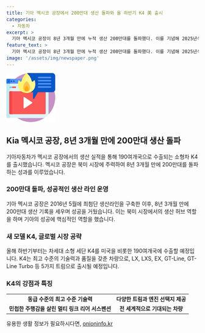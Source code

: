```yaml
---
title: 기아 멕시코 공장에서 200만대 생산 돌파와 올 하반기 K4 美 출시
categories:
  - 자동차
excerpt: >
  기아 멕시코 공장이 8년 3개월 만에 누적 생산 200만대를 돌파했다. 이를 기념해 2025년식 K4를 출고하며, 미국 시장에서의 역량을 강화할 예정이다. 미국을 비롯해 190여 개국으로 K4를 수출할 계획이며, GT라인은 멀티 링크 리어 서스펜션을 적용해 뛰어난 주행감을 제공한다.
feature_text: >
  기아 멕시코 공장이 8년 3개월 만에 누적 생산 200만대를 돌파했다. 이를 기념해 2025년식 K4를 출고하며, 미국 시장에서의 역량을 강화할 예정이다. 미국을 비롯해 190여 개국으로 K4를 수출할 계획이며, GT라인은 멀티 링크 리어 서스펜션을 적용해 뛰어난 주행감을 제공한다.
image: '/assets/img/newspaper.png'
---
```


<p><img src="/assets/img/news.png" alt="rentncar 속보" /></p>

<h2>Kia 멕시코 공장, 8년 3개월 만에 200만대 생산 돌파</h2>

<p data-ke-size="size16">기아자동차가 멕시코 공장에서의 생산 실적을 통해 190여개국으로 수출되는 소형차 K4를 출시했습니다. 멕시코 공장은 북미 시장에 주력하여 8년 3개월 만에 200만대를 돌파하는 성과를 이루었습니다.</p>

<h3>200만대 돌파, 성공적인 생산 라인 운영</h3>

<p data-ke-size="size16">기아 멕시코 공장은 2016년 5월에 최첨단 생산라인을 구축한 이후, 8년 3개월 만에 200만대 생산 기록을 세우며 성공을 거뒀습니다. 이는 북미 시장에서의 생산 허브 역할을 하며 기아의 성공에 핵심적인 역할을 했습니다.</p>

<h3>새 모델 K4, 글로벌 시장 공략</h3>

<p data-ke-size="size16">올해 하반기부터는 차세대 소형 세단 K4를 미국을 비롯한 190여개국에 수출할 예정입니다. K4는 최고 수준의 기술력과 품질을 갖춘 차량으로, LX, LXS, EX, GT-Line, GT-Line Turbo 등 5가지 트림으로 출시될 예정입니다.</p>

<h3>K4의 강점과 특징</h3>

<table>
  <tr>
    <td style="text-align: center; height: 17px;"><b>동급 수준의 최고 수준 기술력</b></td>
    <td style="text-align: center; height: 17px;"><b>다양한 트림과 엔진 선택지 제공</b></td>
  </tr>
  <tr>
    <td style="text-align: center; height: 17px;"><b>민첩한 주행감을 살린 멀티 링크 리어 서스펜션</b></td>
    <td style="text-align: center; height: 17px;"><b>전 세계적으로 기대되는 차량</b></td>
  </tr>
</table>
유용한 생활 정보가 필요하시다면, <a href="https://onioninfo.kr" rel="dofollow">onioninfo.kr</a>


